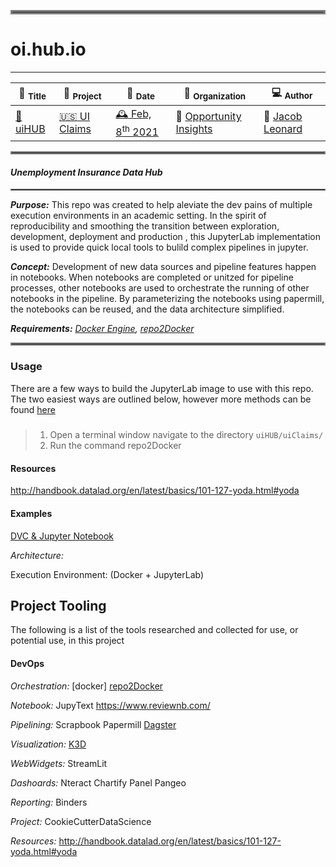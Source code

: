 <hr style="border:3px solid grey"> </hr>

# oi.hub.io

---

| :pushpin: <sub>**Title**</sub> | :scroll: <sub>**Project**</sub> |  :date: <sub>**Date**</sub>  | :office: <sub>**Organization**</sub> | :computer: <sub>**Author**</sub> |
|---|---|---|---|---|
|  [:link: uiHUB](https://github.com/michaelstepner/homebase-covid) | [:us: UI Claims](https://oui.doleta.gov/unemploy/uifactsheet.asp) | [:mantelpiece_clock:	 Feb, 8<sup>th</sup> 2021](https://www.daysoftheyear.com/days/2021/02/08/) | :high_brightness:	[Opportunity Insights](https://opportunityinsights.org/) | :email: [Jacob Leonard](mailto:jleonard@opportunityinsights.org) |


<hr style="border:2px solid grey"> </hr>


#### *Unemployment Insurance Data Hub*

<hr style="border:1px solid grey"> </hr>



***Purpose:*** This repo was created to help aleviate the dev pains of multiple execution environments in an academic setting. In the spirit of reproducibility and smoothing the transition between exploration, development, deployment and production , this JupyterLab implementation is used to provide quick local tools to bulild complex pipelines in jupyter.

***Concept:*** Development of new data sources and pipeline features happen in notebooks. When notebooks are completed or unitzed for pipeline processes, other notebooks are used to orchestrate the running of other notebooks in the pipeline. By parameterizing the notebooks using papermill, the notebooks can be reused, and the data architecture simplified.


_**Requirements:** [Docker Engine](https://docs.docker.com/engine/install/), [repo2Docker](https://repo2docker.readthedocs.io/en/latest/install.html#install)_

<hr style="border:2px solid grey"> </hr>

### Usage

There are a few ways to build the JupyterLab image to use with this repo. The two easiest ways are outlined below, however more methods can be found [here](https://repo2docker.readthedocs.io/en/latest/usage.html#calling-repo2docker)


#####


> 1. Open a terminal window navigate to the directory `uiHUB/uiClaims/`
> 2. Run the command repo2Docker

#### Resources
http://handbook.datalad.org/en/latest/basics/101-127-yoda.html#yoda


#### Examples
[DVC & Jupyter Notebook](https://dagshub.com/DAGsHub-Official/Jupyter-Notebook-DVC/src/master/Example.ipynb)



*Architecture:*


Execution Environment: (Docker + JupyterLab)



## Project Tooling

The following is a list of the tools researched and collected for use, or potential use, in this project


#### DevOps

*Orchestration:*
[docker]
[repo2Docker](https://repo2docker.readthedocs.io/en/latest/usage.html)



*Notebook:*
JupyText
https://www.reviewnb.com/


*Pipelining:*
Scrapbook
Papermill
[Dagster](https://github.com/dagster-io/dagster)


*Visualization:*
[K3D](https://github.com/K3D-tools/K3D-jupyter)

*WebWidgets:*
StreamLit

*Dashoards:*
Nteract
Chartify
Panel
Pangeo


*Reporting:*
Binders


*Project:*
CookieCutterDataScience



*Resources:*
http://handbook.datalad.org/en/latest/basics/101-127-yoda.html#yoda
